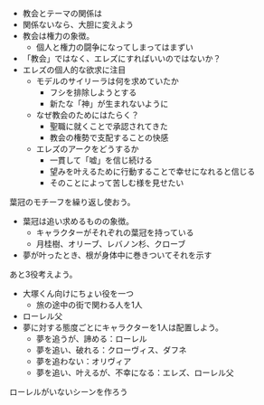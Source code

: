 - 教会とテーマの関係は
- 関係ないなら、大胆に変えよう
- 教会は権力の象徴。
	- 個人と権力の闘争になってしまってはまずい
- 「教会」ではなく、エレズにすればいいのではないか？
- エレズの個人的な欲求に注目
	- モデルのサイリーラは何を求めていたか
		- フシを排除しようとする
		- 新たな「神」が生まれないように
	- なぜ教会のためにはたらく？
		- 聖職に就くことで承認されてきた
		- 教会の権勢で支配することの快感
	- エレズのアークをどうするか
		- 一貫して「嘘」を信じ続ける
		- 望みを叶えるために行動することで幸せになれると信じる
		- そのことによって苦しむ様を見せたい


葉冠のモチーフを繰り返し使おう。
- 葉冠は追い求めるものの象徴。
	- キャラクターがそれぞれの葉冠を持っている
	- 月桂樹、オリーブ、レバノン杉、クローブ
- 夢が叶ったとき、根が身体中に巻きついてそれを示す

あと3役考えよう。
- 大塚くん向けにちょい役を一つ
	- 旅の途中の街で関わる人を1人
- ローレル父
- 夢に対する態度ごとにキャラクターを1人は配置しよう。
	- 夢を追うが、諦める：ローレル
	- 夢を追い、破れる：クローヴィス、ダフネ
	- 夢を追わない：オリヴィア
	- 夢を追い、叶えるが、不幸になる：エレズ、ローレル父

ローレルがいないシーンを作ろう